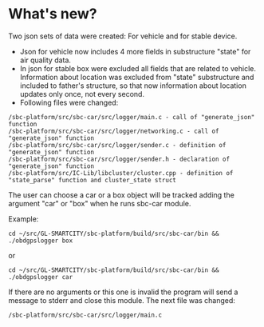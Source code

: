 # What's new?

Two json sets of data were created: For vehicle and for stable device. 
 - Json for vehicle now includes 4 more fields in substructure "state" for air quality data.
 - In json for stable box were excluded all fields that are related to vehicle. Information about location was excluded from "state" substructure and included to father's structure, so that now information about location updates only once, not every second. 
 - Following files were changed:
```
/sbc-platform/src/sbc-car/src/logger/main.c - call of "generate_json" function
/sbc-platform/src/sbc-car/src/logger/networking.c - call of "generate_json" function
/sbc-platform/src/sbc-car/src/logger/sender.c - definition of "generate_json" function
/sbc-platform/src/sbc-car/src/logger/sender.h - declaration of "generate_json" function
/sbc-platform/src/IC-Lib/libcluster/cluster.cpp - definition of "state_parse" function and cluster_state struct
```

The user can choose a car or a box object will be tracked adding the argument "car" or "box" when he runs sbc-car module.

Example:
```
cd ~/src/GL-SMARTCITY/sbc-platform/build/src/sbc-car/bin && ./obdgpslogger box
```
or

```
cd ~/src/GL-SMARTCITY/sbc-platform/build/src/sbc-car/bin && ./obdgpslogger car
```

If there are no arguments or this one is invalid the program will send a message to stderr and close this module.
The next file was changed:
```
/sbc-platform/src/sbc-car/src/logger/main.c
```



